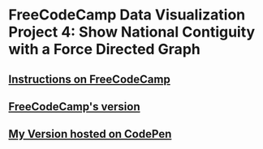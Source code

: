 # FreeCodeCamp Data Visualization Project 4: Show National Contiguity with a Force Directed Graph

## [Instructions on FreeCodeCamp](https://www.freecodecamp.org/challenges/show-national-contiguity-with-a-force-directed-graph)

## [FreeCodeCamp's version](https://codepen.io/freeCodeCamp/full/xVopBo)

## [My Version hosted on CodePen](https://codepen.io/leonard92/full/EEwNbe/)
